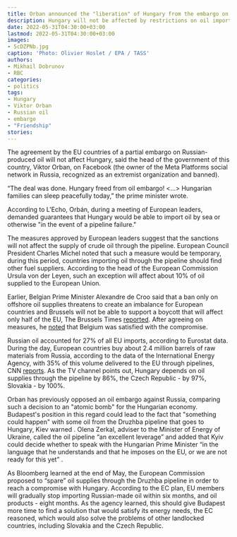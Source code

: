 ```yaml
---
title: Orban announced the "liberation" of Hungary from the embargo on oil from Russia
description: Hungary will not be affected by restrictions on oil imports from Russia, Orban said, deliveries through the pipeline are temporarily allowed. The EU noted that such a measure is only a temporary compromise, countries should find other suppliers
date: 2022-05-31T04:30:00+03:00
lastmod: 2022-05-31T04:30:00+03:00
images:
- 5cDZPNb.jpg
caption: 'Photo: Olivier Hoslet / EPA / TASS'
authors:
- Mikhail Dobrunov
- RBC
categories:
- politics
tags:
- Hungary
- Viktor Orban
- Russian oil
- embargo
- "Friendship"
stories:
---
```


The agreement by the EU countries of a partial embargo on Russian-produced oil will not affect Hungary, said the head of the government of this country, Viktor Orban, on Facebook (the owner of the Meta Platforms social network in Russia, recognized as an extremist organization and banned).

“The deal was done. Hungary freed from oil embargo! <...> Hungarian families can sleep peacefully today,” the prime minister wrote.

According to L'Echo, Orbán, during a meeting of European leaders, demanded guarantees that Hungary would be able to import oil by sea or otherwise "in the event of a pipeline failure."

The measures approved by European leaders suggest that the sanctions will not affect the supply of crude oil through the pipeline. European Council President Charles Michel noted that such a measure would be temporary, during this period, countries importing oil through the pipeline should find other fuel suppliers. According to the head of the European Commission Ursula von der Leyen, such an exception will affect about 10% of oil supplied to the European Union.

Earlier, Belgian Prime Minister Alexandre de Croo said that a ban only on offshore oil supplies threatens to create an imbalance for European countries and Brussels will not be able to support a boycott that will affect only half of the EU,  The Brussels Times [reported](https://www.brusselstimes.com/230549/belgium-wants-eu-compensation-for-partial-russian-oil-embargo). After agreeing on measures, he [noted](https://www.lecho.be/dossiers/conflit-ukraine-russie/les-vingt-sept-s-accordent-pour-un-embargo-sur-le-petrole-russe/10392411.html) that Belgium was satisfied with the compromise.

Russian oil accounted for 27% of all EU imports, according to Eurostat data. During the day, European countries buy about 2.4 million barrels of raw materials from Russia, according to the data of the International Energy Agency, with 35% of this volume delivered to the EU through pipelines, CNN [reports](https://edition.cnn.com/europe/live-news/russia-ukraine-war-news-05-30-22/h_19e10d2aa8460afc63dc43d356013df3). As the TV channel points out, Hungary depends on oil supplies through the pipeline by 86%, the Czech Republic - by 97%, Slovakia - by 100%.

Orban has previously opposed an oil embargo against Russia, comparing such a decision to an "atomic bomb" for the Hungarian economy. Budapest's position in this regard could lead to the fact that "something could happen" with some oil from the Druzhba pipeline that goes to Hungary, Kiev warned . Olena Zerkal, adviser to the Minister of Energy of Ukraine, called the oil pipeline “an excellent leverage” and added that Kyiv could decide whether to speak with the Hungarian Prime Minister “in the language that he understands and that he imposes on the EU, or we are not ready for this yet” .

As Bloomberg learned at the end of May, the European Commission proposed to “spare” oil supplies through the Druzhba pipeline in order to reach a compromise with Hungary. According to the EC plan, EU members will gradually stop importing Russian-made oil within six months, and oil products - eight months. As the agency learned, this should give Budapest more time to find a solution that would satisfy its energy needs, the EC reasoned, which would also solve the problems of other landlocked countries, including Slovakia and the Czech Republic.